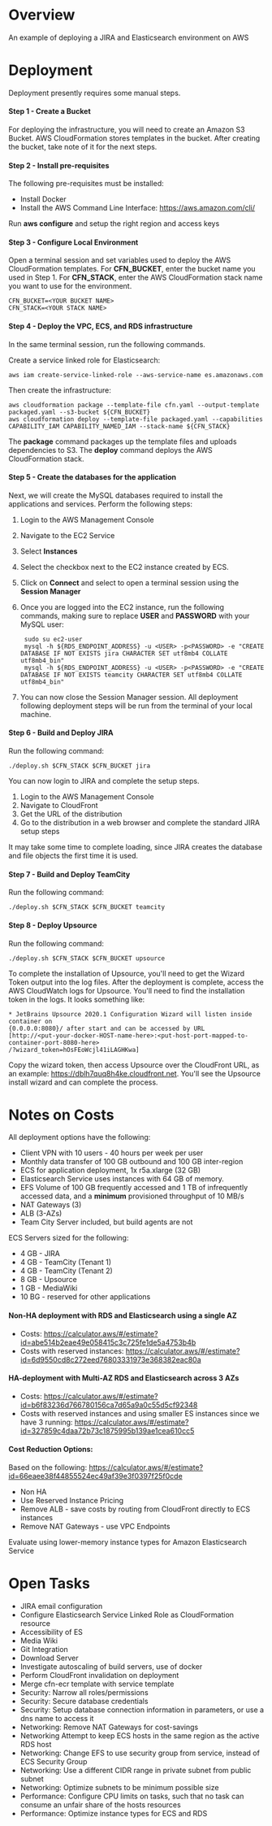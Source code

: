 
# Overview

An example of deploying a JIRA and Elasticsearch environment on AWS

# Deployment

Deployment presently requires some manual steps.

#### Step 1 - Create a Bucket

For deploying the infrastructure, you will need to create an Amazon S3 Bucket. 
AWS CloudFormation stores templates in the bucket. 
After creating the bucket, take note of it for the next steps.

#### Step 2 - Install pre-requisites

The following pre-requisites must be installed:
 
* Install Docker
* Install the AWS Command Line Interface: https://aws.amazon.com/cli/

Run **aws configure** and setup the right region and access keys

#### Step 3 - Configure Local Environment

Open a terminal session and set variables used to deploy the AWS CloudFormation templates. 
For **CFN_BUCKET**, enter the bucket name you used in Step 1.
For **CFN_STACK**, enter the AWS CloudFormation stack name you want to use for the environment. 

    CFN_BUCKET=<YOUR BUCKET NAME>
    CFN_STACK=<YOUR STACK NAME>

#### Step 4 - Deploy the VPC, ECS, and RDS infrastructure 

In the same terminal session, run the following commands.

Create a service linked role for Elasticsearch:

    aws iam create-service-linked-role --aws-service-name es.amazonaws.com

Then create the infrastructure:

    aws cloudformation package --template-file cfn.yaml --output-template packaged.yaml --s3-bucket ${CFN_BUCKET}
    aws cloudformation deploy --template-file packaged.yaml --capabilities CAPABILITY_IAM CAPABILITY_NAMED_IAM --stack-name ${CFN_STACK}

The **package** command packages up the template files and uploads dependencies to S3. The **deploy** command deploys the AWS CloudFormation stack.

#### Step 5 - Create the databases for the application

Next, we will create the MySQL databases required to install the applications and services. 
Perform the following steps:  

1. Login to the AWS Management Console 
2. Navigate to the EC2 Service
3. Select **Instances**
4. Select the checkbox next to the EC2 instance created by ECS.
5. Click on **Connect** and select to open a terminal session using the **Session Manager**
6. Once you are logged into the EC2 instance, run the following commands,
 making sure to replace **USER** and **PASSWORD** with your MySQL user:

        sudo su ec2-user
        mysql -h ${RDS_ENDPOINT_ADDRESS} -u <USER> -p<PASSWORD> -e "CREATE DATABASE IF NOT EXISTS jira CHARACTER SET utf8mb4 COLLATE utf8mb4_bin"
        mysql -h ${RDS_ENDPOINT_ADDRESS} -u <USER> -p<PASSWORD> -e "CREATE DATABASE IF NOT EXISTS teamcity CHARACTER SET utf8mb4 COLLATE utf8mb4_bin"
        
7. You can now close the Session Manager session. All deployment following deployment steps will be run from the terminal of your local machine.

#### Step 6 - Build and Deploy JIRA

Run the following command:

    ./deploy.sh $CFN_STACK $CFN_BUCKET jira
    
You can now login to JIRA and complete the setup steps.

1. Login to the AWS Management Console 
2. Navigate to CloudFront
3. Get the URL of the distribution
4. Go to the distribution in a web browser and complete the standard JIRA setup steps

It may take some time to complete loading, since JIRA creates the database and file objects the first time it is used.

#### Step 7 - Build and Deploy TeamCity     
    
Run the following command:

    ./deploy.sh $CFN_STACK $CFN_BUCKET teamcity

#### Step 8 - Deploy Upsource    

Run the following command:
    
    ./deploy.sh $CFN_STACK $CFN_BUCKET upsource

To complete the installation of Upsource, you'll need to get the Wizard Token output into the log
files. After the deployment is complete, access the AWS CloudWatch logs for Upsource. 
You'll need to find the installation token in the logs. It looks something like:

    * JetBrains Upsource 2020.1 Configuration Wizard will listen inside container on 
    {0.0.0.0:8080}/ after start and can be accessed by URL 
    [http://<put-your-docker-HOST-name-here>:<put-host-port-mapped-to-container-port-8080-here>
    /?wizard_token=hOsFEoWcjl41iLAGHKwa] 

Copy the wizard token, then access Upsource over the CloudFront URL, as an example: https://dblh7quq8h4ke.cloudfront.net. 
You'll see the Upsource install wizard and can complete the process.




# Notes on Costs

All deployment options have the following:

* Client VPN with 10 users - 40 hours per week per user
* Monthly data transfer of 100 GB outbound and 100 GB inter-region
* ECS for application deployment, 1x r5a.xlarge (32 GB) 
* Elasticsearch Service uses instances with 64 GB of memory.
* EFS Volume of 100 GB frequently accessed and 1 TB of infrequently accessed data, and a **minimum** provisioned throughput of 10 MB/s
* NAT Gateways (3)
* ALB (3-AZs)
* Team City Server included, but build agents are not

ECS Servers sized for the following:

* 4 GB - JIRA
* 4 GB - TeamCity (Tenant 1)
* 4 GB - TeamCity (Tenant 2)
* 8 GB - Upsource 
* 1 GB - MediaWiki
* 10 BG - reserved for other applications

#### Non-HA deployment with RDS and Elasticsearch using a single AZ
    
* Costs: https://calculator.aws/#/estimate?id=abe514b2eae49e058415c3c725fe1de5a4753b4b
* Costs with reserved instances: https://calculator.aws/#/estimate?id=6d9550cd8c272eed76803331973e368382eac80a

#### HA-deployment with Multi-AZ RDS and Elasticsearch across 3 AZs

* Costs: https://calculator.aws/#/estimate?id=b6f83236d766780156ca7d65a9a0c55d5cf92348
* Costs with reserved instances and using smaller ES instances since we have 3 running: https://calculator.aws/#/estimate?id=327859c4daa72b73c1875995b139ae1cea610cc5


#### Cost Reduction Options:

Based on the following: https://calculator.aws/#/estimate?id=66eaee38f44855524ec49af39e3f0397f25f0cde

* Non HA
* Use Reserved Instance Pricing
* Remove ALB - save costs by routing from CloudFront directly to ECS instances
* Remove NAT Gateways - use VPC Endpoints

Evaluate using lower-memory instance types for Amazon Elasticsearch Service


# Open Tasks

* JIRA email configuration
* Configure Elasticsearch Service Linked Role as CloudFormation resource
* Accessibility of ES
* Media Wiki
* Git Integration
* Download Server
* Investigate autoscaling of build servers, use of docker
* Perform CloudFront invalidation on deployment
* Merge cfn-ecr template with service template
* Security: Narrow all roles/permissions
* Security: Secure database credentials
* Security: Setup database connection information in parameters, or use a dns name to access it
* Networking: Remove NAT Gateways for cost-savings
* Networking Attempt to keep ECS hosts in the same region as the active RDS host
* Networking: Change EFS to use security group from service, instead of ECS Security Group
* Networking: Use a different CIDR range in private subnet from public subnet
* Networking: Optimize subnets to be minimum possible size
* Performance: Configure CPU limits on tasks, such that no task can consume an unfair share of the hosts resources
* Performance: Optimize instance types for ECS and RDS




 